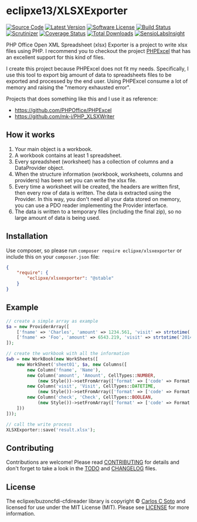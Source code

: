 # eclipxe13/XLSXExporter

[![Source Code][badge-source]][source]
[![Latest Version][badge-release]][release]
[![Software License][badge-license]][license]
[![Build Status][badge-build]][build]
[![Scrutinizer][badge-quality]][quality]
[![Coverage Status][badge-coverage]][coverage]
[![Total Downloads][badge-downloads]][downloads]
[![SensioLabsInsight][badge-sensiolabs]][sensiolabs]

PHP Office Open XML Spreadsheet (xlsx) Exporter is a project to write xlsx files using PHP.
I recommend you to checkout the project [PHPExcel](https://github.com/PHPOffice/PHPExcel)
that has an excellent support for this kind of files.

I create this project because PHPExcel does not fit my needs.
Specifically, I use this tool to export big amount of data to spreadsheets
files to be exported and processed by the end user.
Using PHPExcel consume a lot of memory and raising the "memory exhausted error".

Projects that does something like this and I use it as reference:

 - https://github.com/PHPOffice/PHPExcel
 - https://github.com/mk-j/PHP_XLSXWriter

## How it works

1. Your main object is a workbook.
1. A workbook contains at least 1 spreadsheet.
1. Every spreadsheet (worksheet) has a collection of columns and a DataProvider object.
1. When the structure information (workbook, worksheets, columns and providers) has been set you can write the xlsx file.
1. Every time a worksheet will be created, the headers are written first, then every row of data is written. The data is extracted using the Provider. In this way, you don't need all your data stored on memory, you can use a PDO reader implementing the Provider interface.
1. The data is written to a temporary files (including the final zip), so no large amount of data is being used.

## Installation

Use composer, so please run `composer require eclipxe/xlsxexporter` or include this on your `composer.json` file:

```json
{
    "require": {
        "eclipxe/xlsxexporter": "@stable"
    }
}
```

## Example

```php
// create a simple array as example
$a = new ProviderArray([
    ['fname' => 'Charles', 'amount' => 1234.561, 'visit' => strtotime('2014-01-13 13:14:15'), 'check' => 1],
    ['fname' => 'Foo', 'amount' => 6543.219, 'visit' => strtotime('2014-12-31 23:59:59'), 'check' => 0],
]);

// create the workbook with all the information
$wb = new WorkBook(new WorkSheets([
    new WorkSheet('sheet01', $a, new Columns([
        new Column('fname', 'Name'),
        new Column('amount', 'Amount', CellTypes::NUMBER,
            (new Style())->setFromArray(['format' => ['code' => Format::FORMAT_COMMA_2DECS]])),
        new Column('visit', 'Visit', CellTypes::DATETIME,
            (new Style())->setFromArray(['format' => ['code' => Format::FORMAT_DATE_YMDHM]])),
        new Column('check', 'Check', CellTypes::BOOLEAN,
            (new Style())->setFromArray(['format' => ['code' => Format::FORMAT_YESNO]])),
    ]))
]));

// call the write process
XLSXExporter::save('result.xlsx');
```

## Contributing

Contributions are welcome! Please read [CONTRIBUTING][] for details
and don't forget to take a look in the [TODO][] and [CHANGELOG][] files.

## License

The eclipxe/buzoncfdi-cfdireader library is copyright © [Carlos C Soto](https://eclipxe.com.mx/)
and licensed for use under the MIT License (MIT). Please see [LICENSE][] for more information.

[contributing]: https://github.com/eclipxe13/XLSXExporter/blob/master/CONTRIBUTING.md
[changelog]: https://github.com/eclipxe13/XLSXExporter/blob/master/CHANGELOG.md
[todo]: https://github.com/eclipxe13/XLSXExporter/blob/master/TODO.md

[source]: https://github.com/eclipxe13/XLSXExporter
[release]: https://github.com/eclipxe13/XLSXExporter/releases
[license]: https://github.com/eclipxe13/XLSXExporter/blob/master/LICENSE
[build]: https://travis-ci.org/eclipxe13/XLSXExporter?branch=master
[quality]: https://scrutinizer-ci.com/g/eclipxe13/XLSXExporter/
[sensiolabs]: https://insight.sensiolabs.com/projects/4bddd94b-1f59-4e22-8053-b6e98712da50
[coverage]: https://scrutinizer-ci.com/g/eclipxe13/XLSXExporter/code-structure/master
[downloads]: https://packagist.org/packages/eclipxe/xlsxexporter

[badge-source]: http://img.shields.io/badge/source-eclipxe13/XLSXExporter-blue.svg?style=flat-square
[badge-release]: https://img.shields.io/github/release/eclipxe13/XLSXExporter.svg?style=flat-square
[badge-license]: https://img.shields.io/badge/license-MIT-brightgreen.svg?style=flat-square
[badge-build]: https://img.shields.io/travis/eclipxe13/XLSXExporter/master.svg?style=flat-square
[badge-quality]: https://img.shields.io/scrutinizer/g/eclipxe13/XLSXExporter/master.svg?style=flat-square
[badge-sensiolabs]: https://insight.sensiolabs.com/projects/4bddd94b-1f59-4e22-8053-b6e98712da50/mini.png
[badge-coverage]: https://img.shields.io/scrutinizer/coverage/g/eclipxe13/XLSXExporter/master.svg?style=flat-square
[badge-downloads]: https://img.shields.io/packagist/dt/eclipxe/xlsxexporter.svg?style=flat-square
